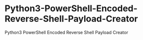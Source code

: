 # Python3-PowerShell-Encoded-Reverse-Shell-Payload-Creator
Python3 PowerShell Encoded Reverse Shell Payload Creator
